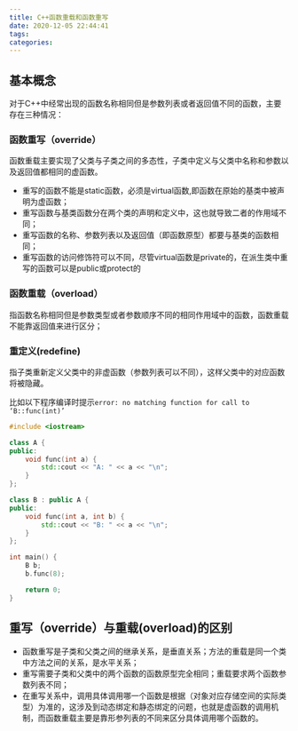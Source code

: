```yaml
---
title: C++函数重载和函数重写
date: 2020-12-05 22:44:41
tags:
categories:
---
```


## 基本概念

对于C++中经常出现的函数名称相同但是参数列表或者返回值不同的函数，主要存在三种情况：

### 函数重写（override）

函数重载主要实现了父类与子类之间的多态性，子类中定义与父类中名称和参数以及返回值都相同的虚函数。

- 重写的函数不能是static函数，必须是virtual函数,即函数在原始的基类中被声明为虚函数；
- 重写函数与基类函数分在两个类的声明和定义中，这也就导致二者的作用域不同；
- 重写函数的名称、参数列表以及返回值（即函数原型）都要与基类的函数相同；
- 重写函数的访问修饰符可以不同，尽管virtual函数是private的，在派生类中重写的函数可以是public或protect的

### 函数重载（overload）

指函数名称相同但是参数类型或者参数顺序不同的相同作用域中的函数，函数重载不能靠返回值来进行区分；

### 重定义(redefine)

指子类重新定义父类中的非虚函数（参数列表可以不同），这样父类中的对应函数将被隐藏。

比如以下程序编译时提示`error: no matching function for call to ‘B::func(int)’`

```c++
#include <iostream>

class A {
public:
    void func(int a) {
        std::cout << "A: " << a << "\n";
    }
};

class B : public A {
public:
    void func(int a, int b) {
        std::cout << "B: " << a << "\n";
    }
};

int main() {
    B b;
    b.func(8);

    return 0;
}
```

## 重写（override）与重载(overload)的区别

- 函数重写是子类和父类之间的继承关系，是垂直关系；方法的重载是同一个类中方法之间的关系，是水平关系；
- 重写需要子类和父类中的两个函数的函数原型完全相同；重载要求两个函数参数列表不同；
- 在重写关系中，调用具体调用哪一个函数是根据（对象对应存储空间的实际类型）为准的，这涉及到动态绑定和静态绑定的问题，也就是虚函数的调用机制，而函数重载主要是靠形参列表的不同来区分具体调用哪个函数的。
